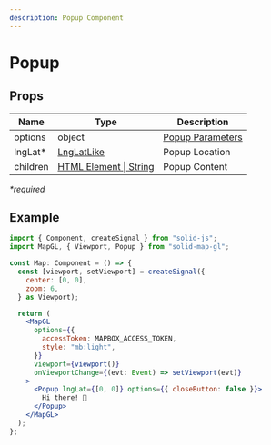 ```yaml
---
description: Popup Component
---
```


# Popup

## Props

| Name     | Type                                                                               | Description                                                                            |
| -------- | ---------------------------------------------------------------------------------- | -------------------------------------------------------------------------------------- |
| options  | object                                                                             | [Popup Parameters](https://docs.mapbox.com/mapbox-gl-js/api/markers/#popup-parameters) |
| lngLat\* | [LngLatLike](https://docs.mapbox.com/mapbox-gl-js/api/geography/#lnglatlike)       | Popup Location                                                                         |
| children | [HTML Element \| String](https://developer.mozilla.org/en-US/docs/Web/API/Element) | Popup Content                                                                          |

_\*required_

## Example

```jsx
import { Component, createSignal } from "solid-js";
import MapGL, { Viewport, Popup } from "solid-map-gl";

const Map: Component = () => {
  const [viewport, setViewport] = createSignal({
    center: [0, 0],
    zoom: 6,
  } as Viewport);

  return (
    <MapGL
      options={{
        accessToken: MAPBOX_ACCESS_TOKEN,
        style: "mb:light",
      }}
      viewport={viewport()}
      onViewportChange={(evt: Event) => setViewport(evt)}
    >
      <Popup lngLat={[0, 0]} options={{ closeButton: false }}>
        Hi there! 👋
      </Popup>
    </MapGL>
  );
};
```
